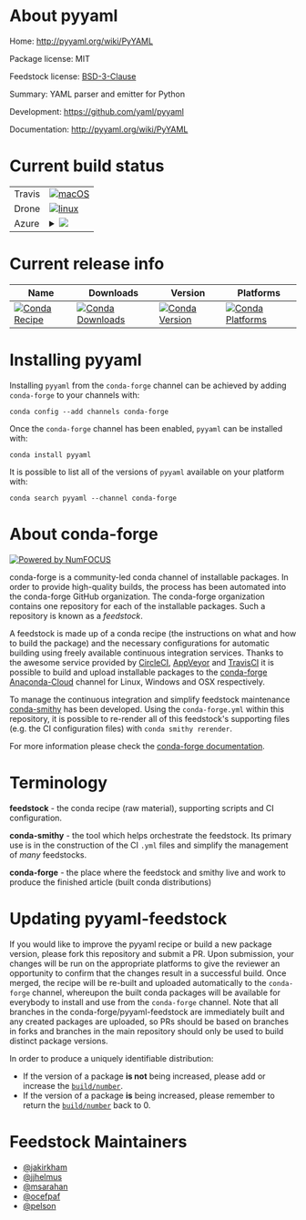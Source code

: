 About pyyaml
============

Home: http://pyyaml.org/wiki/PyYAML

Package license: MIT

Feedstock license: [BSD-3-Clause](https://github.com/conda-forge/pyyaml-feedstock/blob/master/LICENSE.txt)

Summary: YAML parser and emitter for Python

Development: https://github.com/yaml/pyyaml

Documentation: http://pyyaml.org/wiki/PyYAML

Current build status
====================


<table><tr>
    <td>Travis</td>
    <td>
      <a href="https://travis-ci.com/conda-forge/pyyaml-feedstock">
        <img alt="macOS" src="https://img.shields.io/travis/com/conda-forge/pyyaml-feedstock/master.svg?label=macOS">
      </a>
    </td>
  </tr><tr>
    <td>Drone</td>
    <td>
      <a href="https://cloud.drone.io/conda-forge/pyyaml-feedstock">
        <img alt="linux" src="https://img.shields.io/drone/build/conda-forge/pyyaml-feedstock/master.svg?label=Linux">
      </a>
    </td>
  </tr>
    
  <tr>
    <td>Azure</td>
    <td>
      <details>
        <summary>
          <a href="https://dev.azure.com/conda-forge/feedstock-builds/_build/latest?definitionId=938&branchName=master">
            <img src="https://dev.azure.com/conda-forge/feedstock-builds/_apis/build/status/pyyaml-feedstock?branchName=master">
          </a>
        </summary>
        <table>
          <thead><tr><th>Variant</th><th>Status</th></tr></thead>
          <tbody><tr>
              <td>linux_64_c_compiler_version7python3.6.____73_pypypython_implpypytarget_platformlinux-64</td>
              <td>
                <a href="https://dev.azure.com/conda-forge/feedstock-builds/_build/latest?definitionId=938&branchName=master">
                  <img src="https://dev.azure.com/conda-forge/feedstock-builds/_apis/build/status/pyyaml-feedstock?branchName=master&jobName=linux&configuration=linux_64_c_compiler_version7python3.6.____73_pypypython_implpypytarget_platformlinux-64" alt="variant">
                </a>
              </td>
            </tr><tr>
              <td>linux_64_c_compiler_version7python3.6.____cpythonpython_implcpythontarget_platformlinux-64</td>
              <td>
                <a href="https://dev.azure.com/conda-forge/feedstock-builds/_build/latest?definitionId=938&branchName=master">
                  <img src="https://dev.azure.com/conda-forge/feedstock-builds/_apis/build/status/pyyaml-feedstock?branchName=master&jobName=linux&configuration=linux_64_c_compiler_version7python3.6.____cpythonpython_implcpythontarget_platformlinux-64" alt="variant">
                </a>
              </td>
            </tr><tr>
              <td>linux_64_c_compiler_version7python3.7.____cpythonpython_implcpythontarget_platformlinux-64</td>
              <td>
                <a href="https://dev.azure.com/conda-forge/feedstock-builds/_build/latest?definitionId=938&branchName=master">
                  <img src="https://dev.azure.com/conda-forge/feedstock-builds/_apis/build/status/pyyaml-feedstock?branchName=master&jobName=linux&configuration=linux_64_c_compiler_version7python3.7.____cpythonpython_implcpythontarget_platformlinux-64" alt="variant">
                </a>
              </td>
            </tr><tr>
              <td>linux_64_c_compiler_version7python3.8.____cpythonpython_implcpythontarget_platformlinux-64</td>
              <td>
                <a href="https://dev.azure.com/conda-forge/feedstock-builds/_build/latest?definitionId=938&branchName=master">
                  <img src="https://dev.azure.com/conda-forge/feedstock-builds/_apis/build/status/pyyaml-feedstock?branchName=master&jobName=linux&configuration=linux_64_c_compiler_version7python3.8.____cpythonpython_implcpythontarget_platformlinux-64" alt="variant">
                </a>
              </td>
            </tr><tr>
              <td>linux_64_c_compiler_version7python3.9.____cpythonpython_implcpythontarget_platformlinux-64</td>
              <td>
                <a href="https://dev.azure.com/conda-forge/feedstock-builds/_build/latest?definitionId=938&branchName=master">
                  <img src="https://dev.azure.com/conda-forge/feedstock-builds/_apis/build/status/pyyaml-feedstock?branchName=master&jobName=linux&configuration=linux_64_c_compiler_version7python3.9.____cpythonpython_implcpythontarget_platformlinux-64" alt="variant">
                </a>
              </td>
            </tr><tr>
              <td>linux_aarch64_c_compiler_version7python3.6.____73_pypypython_implpypytarget_platformlinux-aarch64</td>
              <td>
                <a href="https://dev.azure.com/conda-forge/feedstock-builds/_build/latest?definitionId=938&branchName=master">
                  <img src="https://dev.azure.com/conda-forge/feedstock-builds/_apis/build/status/pyyaml-feedstock?branchName=master&jobName=linux&configuration=linux_aarch64_c_compiler_version7python3.6.____73_pypypython_implpypytarget_platformlinux-aarch64" alt="variant">
                </a>
              </td>
            </tr><tr>
              <td>linux_aarch64_c_compiler_version7python3.6.____cpythonpython_implcpythontarget_platformlinux-aarch64</td>
              <td>
                <a href="https://dev.azure.com/conda-forge/feedstock-builds/_build/latest?definitionId=938&branchName=master">
                  <img src="https://dev.azure.com/conda-forge/feedstock-builds/_apis/build/status/pyyaml-feedstock?branchName=master&jobName=linux&configuration=linux_aarch64_c_compiler_version7python3.6.____cpythonpython_implcpythontarget_platformlinux-aarch64" alt="variant">
                </a>
              </td>
            </tr><tr>
              <td>linux_aarch64_c_compiler_version7python3.7.____cpythonpython_implcpythontarget_platformlinux-aarch64</td>
              <td>
                <a href="https://dev.azure.com/conda-forge/feedstock-builds/_build/latest?definitionId=938&branchName=master">
                  <img src="https://dev.azure.com/conda-forge/feedstock-builds/_apis/build/status/pyyaml-feedstock?branchName=master&jobName=linux&configuration=linux_aarch64_c_compiler_version7python3.7.____cpythonpython_implcpythontarget_platformlinux-aarch64" alt="variant">
                </a>
              </td>
            </tr><tr>
              <td>linux_aarch64_c_compiler_version7python3.8.____cpythonpython_implcpythontarget_platformlinux-aarch64</td>
              <td>
                <a href="https://dev.azure.com/conda-forge/feedstock-builds/_build/latest?definitionId=938&branchName=master">
                  <img src="https://dev.azure.com/conda-forge/feedstock-builds/_apis/build/status/pyyaml-feedstock?branchName=master&jobName=linux&configuration=linux_aarch64_c_compiler_version7python3.8.____cpythonpython_implcpythontarget_platformlinux-aarch64" alt="variant">
                </a>
              </td>
            </tr><tr>
              <td>linux_aarch64_c_compiler_version7python3.9.____cpythonpython_implcpythontarget_platformlinux-aarch64</td>
              <td>
                <a href="https://dev.azure.com/conda-forge/feedstock-builds/_build/latest?definitionId=938&branchName=master">
                  <img src="https://dev.azure.com/conda-forge/feedstock-builds/_apis/build/status/pyyaml-feedstock?branchName=master&jobName=linux&configuration=linux_aarch64_c_compiler_version7python3.9.____cpythonpython_implcpythontarget_platformlinux-aarch64" alt="variant">
                </a>
              </td>
            </tr><tr>
              <td>linux_ppc64le_c_compiler_version8python3.6.____73_pypypython_implpypytarget_platformlinux-ppc64le</td>
              <td>
                <a href="https://dev.azure.com/conda-forge/feedstock-builds/_build/latest?definitionId=938&branchName=master">
                  <img src="https://dev.azure.com/conda-forge/feedstock-builds/_apis/build/status/pyyaml-feedstock?branchName=master&jobName=linux&configuration=linux_ppc64le_c_compiler_version8python3.6.____73_pypypython_implpypytarget_platformlinux-ppc64le" alt="variant">
                </a>
              </td>
            </tr><tr>
              <td>linux_ppc64le_c_compiler_version8python3.6.____cpythonpython_implcpythontarget_platformlinux-ppc64le</td>
              <td>
                <a href="https://dev.azure.com/conda-forge/feedstock-builds/_build/latest?definitionId=938&branchName=master">
                  <img src="https://dev.azure.com/conda-forge/feedstock-builds/_apis/build/status/pyyaml-feedstock?branchName=master&jobName=linux&configuration=linux_ppc64le_c_compiler_version8python3.6.____cpythonpython_implcpythontarget_platformlinux-ppc64le" alt="variant">
                </a>
              </td>
            </tr><tr>
              <td>linux_ppc64le_c_compiler_version8python3.7.____cpythonpython_implcpythontarget_platformlinux-ppc64le</td>
              <td>
                <a href="https://dev.azure.com/conda-forge/feedstock-builds/_build/latest?definitionId=938&branchName=master">
                  <img src="https://dev.azure.com/conda-forge/feedstock-builds/_apis/build/status/pyyaml-feedstock?branchName=master&jobName=linux&configuration=linux_ppc64le_c_compiler_version8python3.7.____cpythonpython_implcpythontarget_platformlinux-ppc64le" alt="variant">
                </a>
              </td>
            </tr><tr>
              <td>linux_ppc64le_c_compiler_version8python3.8.____cpythonpython_implcpythontarget_platformlinux-ppc64le</td>
              <td>
                <a href="https://dev.azure.com/conda-forge/feedstock-builds/_build/latest?definitionId=938&branchName=master">
                  <img src="https://dev.azure.com/conda-forge/feedstock-builds/_apis/build/status/pyyaml-feedstock?branchName=master&jobName=linux&configuration=linux_ppc64le_c_compiler_version8python3.8.____cpythonpython_implcpythontarget_platformlinux-ppc64le" alt="variant">
                </a>
              </td>
            </tr><tr>
              <td>linux_ppc64le_c_compiler_version8python3.9.____cpythonpython_implcpythontarget_platformlinux-ppc64le</td>
              <td>
                <a href="https://dev.azure.com/conda-forge/feedstock-builds/_build/latest?definitionId=938&branchName=master">
                  <img src="https://dev.azure.com/conda-forge/feedstock-builds/_apis/build/status/pyyaml-feedstock?branchName=master&jobName=linux&configuration=linux_ppc64le_c_compiler_version8python3.9.____cpythonpython_implcpythontarget_platformlinux-ppc64le" alt="variant">
                </a>
              </td>
            </tr><tr>
              <td>osx_64_c_compiler_version10python3.6.____73_pypypython_implpypytarget_platformosx-64</td>
              <td>
                <a href="https://dev.azure.com/conda-forge/feedstock-builds/_build/latest?definitionId=938&branchName=master">
                  <img src="https://dev.azure.com/conda-forge/feedstock-builds/_apis/build/status/pyyaml-feedstock?branchName=master&jobName=osx&configuration=osx_64_c_compiler_version10python3.6.____73_pypypython_implpypytarget_platformosx-64" alt="variant">
                </a>
              </td>
            </tr><tr>
              <td>osx_64_c_compiler_version10python3.6.____cpythonpython_implcpythontarget_platformosx-64</td>
              <td>
                <a href="https://dev.azure.com/conda-forge/feedstock-builds/_build/latest?definitionId=938&branchName=master">
                  <img src="https://dev.azure.com/conda-forge/feedstock-builds/_apis/build/status/pyyaml-feedstock?branchName=master&jobName=osx&configuration=osx_64_c_compiler_version10python3.6.____cpythonpython_implcpythontarget_platformosx-64" alt="variant">
                </a>
              </td>
            </tr><tr>
              <td>osx_64_c_compiler_version10python3.7.____cpythonpython_implcpythontarget_platformosx-64</td>
              <td>
                <a href="https://dev.azure.com/conda-forge/feedstock-builds/_build/latest?definitionId=938&branchName=master">
                  <img src="https://dev.azure.com/conda-forge/feedstock-builds/_apis/build/status/pyyaml-feedstock?branchName=master&jobName=osx&configuration=osx_64_c_compiler_version10python3.7.____cpythonpython_implcpythontarget_platformosx-64" alt="variant">
                </a>
              </td>
            </tr><tr>
              <td>osx_64_c_compiler_version10python3.8.____cpythonpython_implcpythontarget_platformosx-64</td>
              <td>
                <a href="https://dev.azure.com/conda-forge/feedstock-builds/_build/latest?definitionId=938&branchName=master">
                  <img src="https://dev.azure.com/conda-forge/feedstock-builds/_apis/build/status/pyyaml-feedstock?branchName=master&jobName=osx&configuration=osx_64_c_compiler_version10python3.8.____cpythonpython_implcpythontarget_platformosx-64" alt="variant">
                </a>
              </td>
            </tr><tr>
              <td>osx_64_c_compiler_version10python3.9.____cpythonpython_implcpythontarget_platformosx-64</td>
              <td>
                <a href="https://dev.azure.com/conda-forge/feedstock-builds/_build/latest?definitionId=938&branchName=master">
                  <img src="https://dev.azure.com/conda-forge/feedstock-builds/_apis/build/status/pyyaml-feedstock?branchName=master&jobName=osx&configuration=osx_64_c_compiler_version10python3.9.____cpythonpython_implcpythontarget_platformosx-64" alt="variant">
                </a>
              </td>
            </tr><tr>
              <td>osx_arm64_c_compiler_version11python3.8.____cpythontarget_platformosx-arm64</td>
              <td>
                <a href="https://dev.azure.com/conda-forge/feedstock-builds/_build/latest?definitionId=938&branchName=master">
                  <img src="https://dev.azure.com/conda-forge/feedstock-builds/_apis/build/status/pyyaml-feedstock?branchName=master&jobName=osx&configuration=osx_arm64_c_compiler_version11python3.8.____cpythontarget_platformosx-arm64" alt="variant">
                </a>
              </td>
            </tr><tr>
              <td>osx_arm64_c_compiler_version11python3.9.____cpythontarget_platformosx-arm64</td>
              <td>
                <a href="https://dev.azure.com/conda-forge/feedstock-builds/_build/latest?definitionId=938&branchName=master">
                  <img src="https://dev.azure.com/conda-forge/feedstock-builds/_apis/build/status/pyyaml-feedstock?branchName=master&jobName=osx&configuration=osx_arm64_c_compiler_version11python3.9.____cpythontarget_platformosx-arm64" alt="variant">
                </a>
              </td>
            </tr><tr>
              <td>win_64_python3.6.____cpythontarget_platformwin-64</td>
              <td>
                <a href="https://dev.azure.com/conda-forge/feedstock-builds/_build/latest?definitionId=938&branchName=master">
                  <img src="https://dev.azure.com/conda-forge/feedstock-builds/_apis/build/status/pyyaml-feedstock?branchName=master&jobName=win&configuration=win_64_python3.6.____cpythontarget_platformwin-64" alt="variant">
                </a>
              </td>
            </tr><tr>
              <td>win_64_python3.7.____cpythontarget_platformwin-64</td>
              <td>
                <a href="https://dev.azure.com/conda-forge/feedstock-builds/_build/latest?definitionId=938&branchName=master">
                  <img src="https://dev.azure.com/conda-forge/feedstock-builds/_apis/build/status/pyyaml-feedstock?branchName=master&jobName=win&configuration=win_64_python3.7.____cpythontarget_platformwin-64" alt="variant">
                </a>
              </td>
            </tr><tr>
              <td>win_64_python3.8.____cpythontarget_platformwin-64</td>
              <td>
                <a href="https://dev.azure.com/conda-forge/feedstock-builds/_build/latest?definitionId=938&branchName=master">
                  <img src="https://dev.azure.com/conda-forge/feedstock-builds/_apis/build/status/pyyaml-feedstock?branchName=master&jobName=win&configuration=win_64_python3.8.____cpythontarget_platformwin-64" alt="variant">
                </a>
              </td>
            </tr><tr>
              <td>win_64_python3.9.____cpythontarget_platformwin-64</td>
              <td>
                <a href="https://dev.azure.com/conda-forge/feedstock-builds/_build/latest?definitionId=938&branchName=master">
                  <img src="https://dev.azure.com/conda-forge/feedstock-builds/_apis/build/status/pyyaml-feedstock?branchName=master&jobName=win&configuration=win_64_python3.9.____cpythontarget_platformwin-64" alt="variant">
                </a>
              </td>
            </tr>
          </tbody>
        </table>
      </details>
    </td>
  </tr>
</table>

Current release info
====================

| Name | Downloads | Version | Platforms |
| --- | --- | --- | --- |
| [![Conda Recipe](https://img.shields.io/badge/recipe-pyyaml-green.svg)](https://anaconda.org/conda-forge/pyyaml) | [![Conda Downloads](https://img.shields.io/conda/dn/conda-forge/pyyaml.svg)](https://anaconda.org/conda-forge/pyyaml) | [![Conda Version](https://img.shields.io/conda/vn/conda-forge/pyyaml.svg)](https://anaconda.org/conda-forge/pyyaml) | [![Conda Platforms](https://img.shields.io/conda/pn/conda-forge/pyyaml.svg)](https://anaconda.org/conda-forge/pyyaml) |

Installing pyyaml
=================

Installing `pyyaml` from the `conda-forge` channel can be achieved by adding `conda-forge` to your channels with:

```
conda config --add channels conda-forge
```

Once the `conda-forge` channel has been enabled, `pyyaml` can be installed with:

```
conda install pyyaml
```

It is possible to list all of the versions of `pyyaml` available on your platform with:

```
conda search pyyaml --channel conda-forge
```


About conda-forge
=================

[![Powered by NumFOCUS](https://img.shields.io/badge/powered%20by-NumFOCUS-orange.svg?style=flat&colorA=E1523D&colorB=007D8A)](http://numfocus.org)

conda-forge is a community-led conda channel of installable packages.
In order to provide high-quality builds, the process has been automated into the
conda-forge GitHub organization. The conda-forge organization contains one repository
for each of the installable packages. Such a repository is known as a *feedstock*.

A feedstock is made up of a conda recipe (the instructions on what and how to build
the package) and the necessary configurations for automatic building using freely
available continuous integration services. Thanks to the awesome service provided by
[CircleCI](https://circleci.com/), [AppVeyor](https://www.appveyor.com/)
and [TravisCI](https://travis-ci.com/) it is possible to build and upload installable
packages to the [conda-forge](https://anaconda.org/conda-forge)
[Anaconda-Cloud](https://anaconda.org/) channel for Linux, Windows and OSX respectively.

To manage the continuous integration and simplify feedstock maintenance
[conda-smithy](https://github.com/conda-forge/conda-smithy) has been developed.
Using the ``conda-forge.yml`` within this repository, it is possible to re-render all of
this feedstock's supporting files (e.g. the CI configuration files) with ``conda smithy rerender``.

For more information please check the [conda-forge documentation](https://conda-forge.org/docs/).

Terminology
===========

**feedstock** - the conda recipe (raw material), supporting scripts and CI configuration.

**conda-smithy** - the tool which helps orchestrate the feedstock.
                   Its primary use is in the construction of the CI ``.yml`` files
                   and simplify the management of *many* feedstocks.

**conda-forge** - the place where the feedstock and smithy live and work to
                  produce the finished article (built conda distributions)


Updating pyyaml-feedstock
=========================

If you would like to improve the pyyaml recipe or build a new
package version, please fork this repository and submit a PR. Upon submission,
your changes will be run on the appropriate platforms to give the reviewer an
opportunity to confirm that the changes result in a successful build. Once
merged, the recipe will be re-built and uploaded automatically to the
`conda-forge` channel, whereupon the built conda packages will be available for
everybody to install and use from the `conda-forge` channel.
Note that all branches in the conda-forge/pyyaml-feedstock are
immediately built and any created packages are uploaded, so PRs should be based
on branches in forks and branches in the main repository should only be used to
build distinct package versions.

In order to produce a uniquely identifiable distribution:
 * If the version of a package **is not** being increased, please add or increase
   the [``build/number``](https://conda.io/docs/user-guide/tasks/build-packages/define-metadata.html#build-number-and-string).
 * If the version of a package **is** being increased, please remember to return
   the [``build/number``](https://conda.io/docs/user-guide/tasks/build-packages/define-metadata.html#build-number-and-string)
   back to 0.

Feedstock Maintainers
=====================

* [@jakirkham](https://github.com/jakirkham/)
* [@jjhelmus](https://github.com/jjhelmus/)
* [@msarahan](https://github.com/msarahan/)
* [@ocefpaf](https://github.com/ocefpaf/)
* [@pelson](https://github.com/pelson/)

